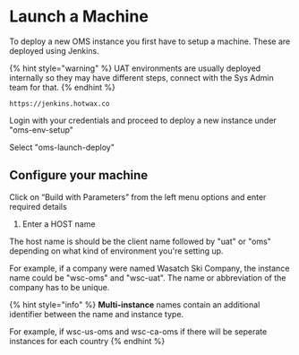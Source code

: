 # Launch a Machine

To deploy a new OMS instance you first have to setup a machine. These are deployed using Jenkins.

{% hint style="warning" %}
    UAT environments are usually deployed internally so they may have different steps, connect with the Sys Admin team for that.
{% endhint %}

```
https://jenkins.hotwax.co
```

Login with your credentials and proceed to deploy a new instance under "oms-env-setup"

Select "oms-launch-deploy"

## Configure your machine

Click on “Build with Parameters” from the left menu options and enter required details

1. Enter a HOST name

The host name is should be the client name followed by "uat" or "oms" depending on what kind of environment you're setting up.

For example, if a company were named Wasatch Ski Company, the instance name could be "wsc-oms" and "wsc-uat". The name or abbreviation of the company has to be unique.


{% hint style="info" %}
**Multi-instance** names contain an additional identifier between the name and instance type.

For example, if wsc-us-oms and wsc-ca-oms if there will be seperate instances for each country
{% endhint %}

